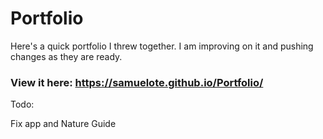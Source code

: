 # Portfolio
Here's a quick portfolio I threw together. I am improving on it and pushing changes as they are ready.

### View it here: https://samuelote.github.io/Portfolio/


Todo:

Fix app and Nature Guide
